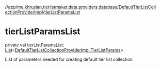 //[app](../../../index.md)/[me.khruslan.tierlistmaker.data.providers.database](../index.md)/[DefaultTierListCollectionProviderImpl](index.md)/[tierListParamsList](tier-list-params-list.md)

# tierListParamsList

private val [tierListParamsList](tier-list-params-list.md): [List](https://kotlinlang.org/api/latest/jvm/stdlib/kotlin.collections/-list/index.html)&lt;[DefaultTierListCollectionProviderImpl.TierListParams](-tier-list-params/index.md)&gt;

List of parameters needed for creating default tier list collection.
